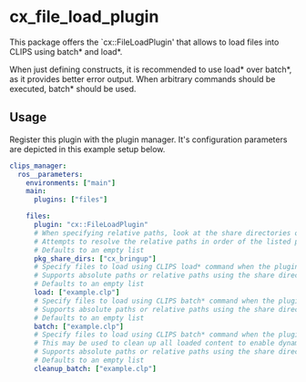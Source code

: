 # cx_file_load_plugin
This package offers the `cx::FileLoadPlugin' that allows to load files into CLIPS using batch* and load*.

When just defining constructs, it is recommended to use load* over batch*, as it provides better error output.
When arbitrary commands should be executed, batch* should be used.

## Usage
Register this plugin with the plugin manager.
It's configuration parameters are depicted in this example setup below.

```yaml
clips_manager:
  ros__parameters:
    environments: ["main"]
    main:
      plugins: ["files"]

    files:
      plugin: "cx::FileLoadPlugin"
      # When specifying relative paths, look at the share directories of the listed packages to resolve them.
      # Attempts to resolve the relative paths in order of the listed packages
      # Defaults to an empty list
      pkg_share_dirs: ["cx_bringup"]
      # Specify files to load using CLIPS load* command when the plugin is loaded.
      # Supports absolute paths or relative paths using the share directories specified above.
      # Defaults to an empty list
      load: ["example.clp"]
      # Specify files to load using CLIPS batch* command when the plugin is loaded.
      # Supports absolute paths or relative paths using the share directories specified above.
      # Defaults to an empty list
      batch: ["example.clp"]
      # Specify files to load using CLIPS batch* command when the plugin is unloaded.
      # This may be used to clean up all loaded content to enable dynamic reloading of plugins at runtime.
      # Supports absolute paths or relative paths using the share directories specified above.
      # Defaults to an empty list
      cleanup_batch: ["example.clp"]
```
